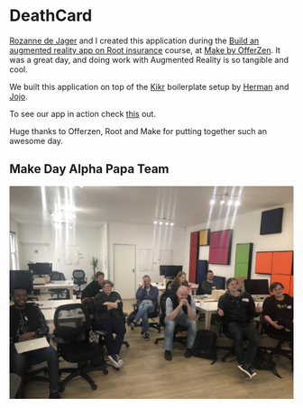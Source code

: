 # DeathCard
[Rozanne de Jager](https://www.linkedin.com/in/zangraphic/) and I created this application during the [Build an augmented reality app on Root insurance](https://make.offerzen.com/course/root-insurance-augmented-reality) course, at [Make by OfferZen](https://make.offerzen.com/). It was a great day, and doing work with Augmented Reality is so tangible and cool.

We built this application on top of the [Kikr](https://github.com/OfferZen-Make/arinsuretech-kicker) boilerplate setup by [Herman](https://github.com/HermanMartinus) and [Jojo](https://github.com/jonatasbaldin).

To see our app in action check [this](https://photos.app.goo.gl/kz9NaCYVqfBFJCqj8) out.

Huge thanks to Offerzen, Root and Make for putting together such an awesome day.

## Make Day Alpha Papa Team
![Team Pick](team.jpg)